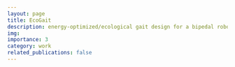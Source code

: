 ```yaml
---
layout: page
title: EcoGait
description: energy-optimized/ecological gait design for a bipedal robot
img: 
importance: 3
category: work
related_publications: false
---
```


